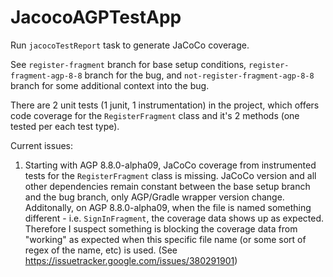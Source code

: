 # JacocoAGPTestApp

Run `jacocoTestReport` task to generate JaCoCo coverage.

See `register-fragment` branch for base setup conditions, `register-fragment-agp-8-8` branch for the bug, and `not-register-fragment-agp-8-8` branch for some additional context into the bug.

There are 2 unit tests (1 junit, 1 instrumentation) in the project, which offers code coverage for the `RegisterFragment` class and it's 2 methods (one tested per each test type).

Current issues:
1. Starting with AGP 8.8.0-alpha09, JaCoCo coverage from instrumented tests for the `RegisterFragment` class is missing.  JaCoCo version and all other dependencies remain constant between the base setup branch and the bug branch, only AGP/Gradle wrapper version change.  Additonally, on AGP 8.8.0-alpha09, when the file is named something different - i.e. `SignInFragment`, the coverage data shows up as expected.  Therefore I suspect something is blocking the coverage data from "working" as expected when this specific file name (or some sort of regex of the name, etc) is used.  (See https://issuetracker.google.com/issues/380291901)

